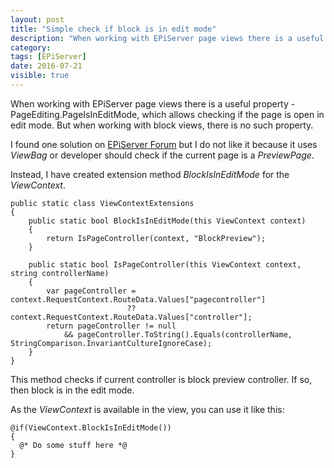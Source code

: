 ```yaml
---
layout: post
title: "Simple check if block is in edit mode"
description: "When working with EPiServer page views there is a useful property - PageEditing.PageIsInEditMode, which allows checking if the page is open in edit mode. But when working with block views, there is no such property."
category:
tags: [EPiServer]
date: 2016-07-21
visible: true
---
```


<p class="lead">
When working with EPiServer page views there is a useful property - PageEditing.PageIsInEditMode, which allows checking if the page is open in edit mode. But when working with block views, there is no such property.
</p>

I found one solution on [EPiServer Forum](http://world.episerver.com/forum/developer-forum/EPiServer-7-CMS/Thread-Container/2014/2/Check-if-Block-is-in-editmode/) but I do not like it because it uses _ViewBag_ or developer should check if the current page is a _PreviewPage_.

Instead, I have created extension method _BlockIsInEditMode_ for the _ViewContext_.

```
public static class ViewContextExtensions
{
	public static bool BlockIsInEditMode(this ViewContext context)
	{
		return IsPageController(context, "BlockPreview");
	}

	public static bool IsPageController(this ViewContext context, string controllerName)
	{
		var pageController = context.RequestContext.RouteData.Values["pagecontroller"]
                          ?? context.RequestContext.RouteData.Values["controller"];
		return pageController != null
            && pageController.ToString().Equals(controllerName, StringComparison.InvariantCultureIgnoreCase);
	}
}

```

This method checks if current controller is block preview controller. If so, then block is in the edit mode.

As the _ViewContext_ is available in the view, you can use it like this:

```
@if(ViewContext.BlockIsInEditMode())
{
  @* Do some stuff here *@
}
```
